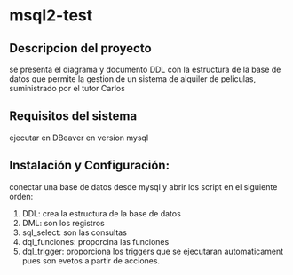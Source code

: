 # msql2-test
## Descripcion del proyecto 
se presenta el diagrama y documento DDL con la estructura de la base de datos que permite la gestion de un sistema de alquiler de peliculas, suministrado por el tutor Carlos
## Requisitos del sistema 
ejecutar en DBeaver en version mysql 
## Instalación y Configuración:
conectar una base de datos desde mysql y abrir los script en el siguiente orden: 
1. DDL: crea la estructura de la base de datos
2. DML: son los registros 
3. sql_select: son las consultas
4. dql_funciones: proporcina las funciones
5. dql_trigger: proporciona los triggers que se ejecutaran automaticament pues son evetos a partir de acciones. 
 
